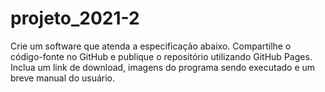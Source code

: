 # projeto_2021-2
Crie um software que atenda a especificação abaixo. Compartilhe o código-fonte no GitHub e publique o repositório utilizando GitHub Pages. Inclua um link de download, imagens do programa sendo executado e um breve manual do usuário.

